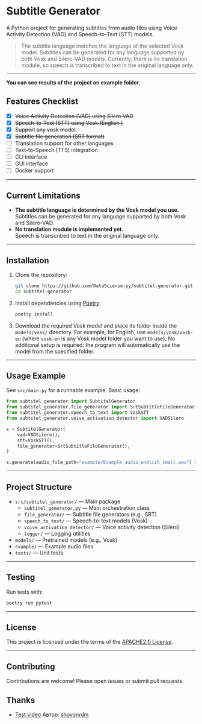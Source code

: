# Subtitle Generator

A Python project for generating subtitles from audio files using Voice Activity Detection (VAD) and Speech-to-Text (STT) models.

> The subtitle language matches the language of the selected Vosk model. Subtitles can be generated for any language supported by both Vosk and Silero-VAD models.
> Currently, there is no translation module, so speech is transcribed to text in the original language only.


---

**You can see results of the project on example folder.**

## Features Checklist

- [x] ~~Voice Activity Detection (VAD) using Silero VAD~~
- [x] ~~Speech-to-Text (STT) using Vosk (English )~~
- [x] ~~Support any vosk model.~~
- [x] ~~Subtitle file generation (SRT format)~~
- [ ] Translation support for other languages
- [ ] Text-to-Speech (TTS) integration
- [ ] CLI interface
- [ ] GUI interface
- [ ] Docker support

---

## Current Limitations

- **The subtitle language is determined by the Vosk model you use.**  
  Subtitles can be generated for any language supported by both Vosk and Silero-VAD.
- **No translation module is implemented yet.**  
  Speech is transcribed to text in the original language only.

---

## Installation

1. Clone the repository:
   ```bash
   git clone https://github.com/DataSciense-py/subtitel-generator.git
   cd subtitel-generator
   ```
2. Install dependencies using [Poetry](https://python-poetry.org/):
   ```bash
   poetry install
   ```
3. Download the required Vosk model and place its folder inside the `models/vosk/` directory. For example, for English, use `models/vosk/vosk-en` (where `vosk-en` is any Vosk model folder you want to use).
   No additional setup is required: the program will automatically use the model from the specified folder.

---

## Usage Example

See `src/main.py` for a runnable example. Basic usage:

```python
from subtitel_generator import SubtitelGenerator
from subtitel_generator.file_generator import SrtSubtitleFileGenerator
from subtitel_generator.speech_to_text import VoskSTT
from subtitel_generator.voive_activation_detector import VADSilero

s = SubtitelGenerator(
    vad=VADSilero(),
    stt=VoskSTT(),
    file_generater=SrtSubtitleFileGenerator(),
)

s.generate(audio_file_path="example/Example_audio_endlish_small.wav") # Path to the audio file
```

---

## Project Structure

- `src/subtitel_generator/` — Main package
  - `subtitel_generator.py` — Main orchestration class
  - `file_generator/` — Subtitle file generators (e.g., SRT)
  - `speech_to_text/` — Speech-to-text models (Vosk)
  - `voive_activation_detector/` — Voice activity detection (Silero)
  - `logger/` — Logging utilities
- `models/` — Pretrained models (e.g., Vosk)
- `example/` — Example audio files
- `tests/` — Unit tests

---

## Testing

Run tests with:
```bash
poetry run pytest
```

---

## License

This project is licensed under the terms of the [APACHE2.0 License](LICENSE).

---

## Contributing

Contributions are welcome! Please open issues or submit pull requests.


## Thanks

- [Test video](https://www.youtube.com/watch?v=jBaALAcPjBQ) Автор: [shovonrdm](https://www.youtube.com/@shovonrdm)